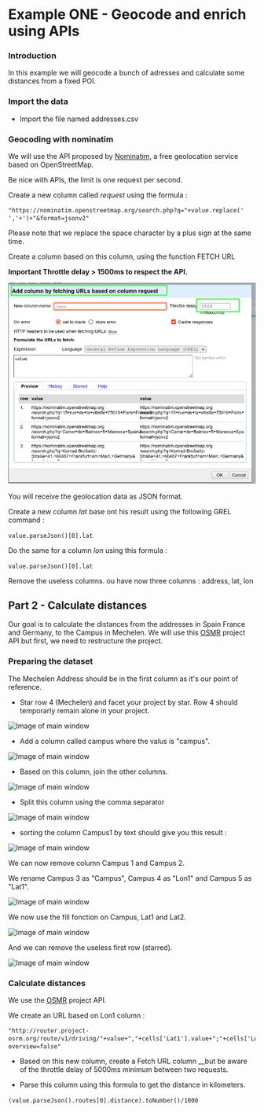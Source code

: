 # Example ONE - Geocode and enrich using APIs

### Introduction

In this example we will geocode a bunch of adresses and calculate some distances from a fixed POI.


### Import the data

- Import the file named addresses.csv


### Geocoding with nominatim

We will use the API proposed by [Nominatim](https://nominatim.org/release-docs/latest/api/Lookup/), a free geolocation service based on OpenStreetMap.

Be nice with APIs, the limit is one request per second.

Create a new column called _request_ using the formula : 

```
"https://nominatim.openstreetmap.org/search.php?q="+value.replace(' ','+')+"&format=jsonv2"
```

Please note that we replace the space character by a plus sign at the same time.

Create a column based on this column, using the function FETCH URL

__Important Throttle delay > 1500ms to respect the API.__

![Image of main window](images/geocode.png)

You will receive the geolocation data as JSON format.

Create a new column _lat_ base ont his result using the following GREL command : 

```value.parseJson()[0].lat```

Do the same for a column _lon_ using this formula : 

```value.parseJson()[0].lat```


Remove the useless columns. ou have now three columns : address, lat, lon

## Part 2 - Calculate distances

Our goal is to calculate the distances from the addresses in Spain France and Germany, to the Campus in Mechelen.
We will use this [OSMR](http://project-osrm.org/docs/v5.24.0/api/#services) project API but first, we need to restructure the project.

### Preparing the dataset

The Mechelen Address should be in the first column as it's our point of reference.

- Star row 4 (Mechelen) and facet your project by star. Row 4 should temporarly remain alone in your project.

![Image of main window](images/star.png)


- Add a column called campus where the valus is "campus".

![Image of main window](images/campus.png)

- Based on this column, join the other columns.

![Image of main window](images/join.png)

- Split this column using the comma separator

![Image of main window](images/split.png)

- sorting the column Campus1 by text should give you this result :

![Image of main window](images/sort.png)

We can now remove column Campus 1 and Campus 2.

We rename Campus 3 as "Campus", Campus 4 as "Lon1" and Campus 5 as "Lat1".

![Image of main window](images/rename.png)

We now use the fill fonction on Campus, Lat1 and Lat2.

![Image of main window](images/fill.png)

And we can remove the useless first row (starred).

![Image of main window](images/three.png)

### Calculate distances

We use the [OSMR](http://project-osrm.org/docs/v5.24.0/api/#services) project API.

We create an URL based on Lon1 column : 

```
"http://router.project-osrm.org/route/v1/driving/"+value+","+cells['Lat1'].value+";"+cells['Lon'].value+","+cells['Lat'].value+"?overview=false"
```

- Based on this new column, create a Fetch URL column __but be aware of the throttle delay of 5000ms minimum between two requests.


- Parse this column using this formula to get the distance in kilometers.

```(value.parseJson().routes[0].distance).toNumber()/1000```



